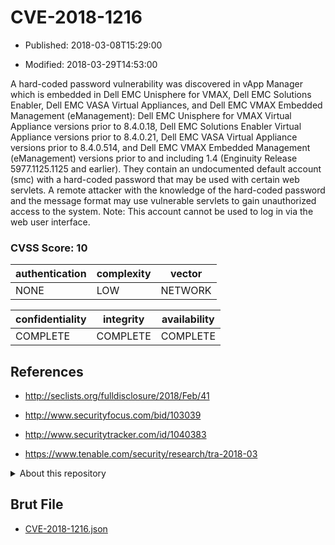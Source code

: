# CVE-2018-1216

- Published: 2018-03-08T15:29:00

- Modified: 2018-03-29T14:53:00

A hard-coded password vulnerability was discovered in vApp Manager which is embedded in Dell EMC Unisphere for VMAX, Dell EMC Solutions Enabler, Dell EMC VASA Virtual Appliances, and Dell EMC VMAX Embedded Management (eManagement): Dell EMC Unisphere for VMAX Virtual Appliance versions prior to 8.4.0.18, Dell EMC Solutions Enabler Virtual Appliance versions prior to 8.4.0.21, Dell EMC VASA Virtual Appliance versions prior to 8.4.0.514, and Dell EMC VMAX Embedded Management (eManagement) versions prior to and including 1.4 (Enginuity Release 5977.1125.1125 and earlier). They contain an undocumented default account (smc) with a hard-coded password that may be used with certain web servlets. A remote attacker with the knowledge of the hard-coded password and the message format may use vulnerable servlets to gain unauthorized access to the system. Note: This account cannot be used to log in via the web user interface.

### CVSS Score: **10**

| authentication | complexity | vector |
| --- | --- | --- |
| NONE | LOW | NETWORK |

| confidentiality | integrity | availability |
| --- | --- | --- |
| COMPLETE | COMPLETE | COMPLETE |

## References

* http://seclists.org/fulldisclosure/2018/Feb/41

* http://www.securityfocus.com/bid/103039

* http://www.securitytracker.com/id/1040383

* https://www.tenable.com/security/research/tra-2018-03

<details>
<summary>About this repository</summary> 

  This repository is part of the project [Live Hack CVE](https://github.com/Live-Hack-CVE). Main website can be found [www.live-hack.org](https://www.live-hack.org) 
  
  Made by [Sn0wAlice](https://github.com/Sn0wAlice) for the people that care about security and need to have a feed of the latest CVEs. Hope you enjoy it, don't forget to star the repo and follow me on [Twitter](https://twitter.com/Sn0wAlice) and [Github](https://github.com/Sn0wAlice). And that is my [personnal website](https://www.alice-snow.me/)

  - [Home Page](https://github.com/Live-Hack-CVE)
  - [Framework](https://github.com/Live-Hack-CVE/cve-framework)
  - [CVE database](https://github.com/Live-Hack-CVE/full_database)
  - [Changelog](https://github.com/Live-Hack-CVE/Changelog)
</details>

## Brut File

* [CVE-2018-1216.json](https://raw.githubusercontent.com/Live-Hack-CVE/full_database/main/cves/2018/CVE-2018-1216.json)

